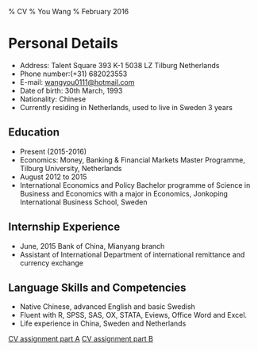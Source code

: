 % CV
% You Wang
% February 2016

Personal Details
=======

- Address: Talent Square 393 K-1 5038 LZ Tilburg Netherlands
- Phone number:(+31) 682023553
- E-mail: wangyou0111@hotmail.com
- Date of birth: 30th March, 1993
- Nationality: Chinese
- Currently residing in Netherlands, used to live in Sweden 3 years

## Education

- Present (2015-2016)
- Economics: Money, Banking & Financial Markets Master Programme, Tilburg University, Netherlands
- August 2012 to 2015
- International Economics and Policy Bachelor programme of Science in Business and Economics with a major in Economics, Jonkoping International Business School, Sweden

## Internship Experience

- June, 2015 Bank of China, Mianyang branch
- Assistant of International Department of international remittance and currency exchange


## Language Skills and Competencies

- Native Chinese, advanced English and basic Swedish
- Fluent with R, SPSS, SAS, OX, STATA, Eviews, Office Word and Excel.
- Life experience in China, Sweden and Netherlands

[CV assignment part A](http://youwang27.github.io/third-repo/)
[CV assignment part B](http://youwang27.github.io/presentation/)
